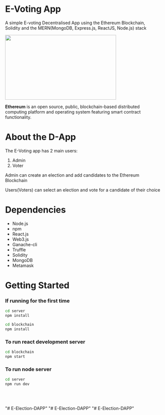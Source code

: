 # E-Voting App

A simple E-voting Decentralised App using the Ethereum Blockchain, Solidity and the MERN(MongoDB, Express.js, ReactJS, Node.js) stack

<img src="https://miro.medium.com/max/16000/1*AReX8uZOZKpGcvuUjogh0g.png" height="210px" width="360px"/>

<b>Ethereum</b> is an open source, public, blockchain-based distributed computing platform and operating system featuring smart contract functionality.

# About the D-App

The E-Voting app has 2 main users:
1. Admin 
2. Voter

Admin can create an election and add candidates to the Ethereum Blockchain

Users(Voters) can select an election and vote for a candidate of their choice

# Dependencies
<ul>
  <li>Node.js</li>
  <li>npm</li>
  <li>React.js</li>
  <li>Web3.js</li>
  <li>Ganache-cli</li>
  <li>Truffle</li>
  <li>Solidity</li>
  <li>MongoDB</li>
  <li>Metamask</li>
</ul>


# Getting Started

### If running for the first time
```bash
cd server
npm install
```

```bash
cd blockchain
npm install
```

### To run react development server

```bash
cd blockchain
npm start
```

### To run node server
```bash
cd server
npm run dev
```
<br></br>

"# E-Election-DAPP" 
"# E-Election-DAPP" 
"# E-Election-DAPP" 
